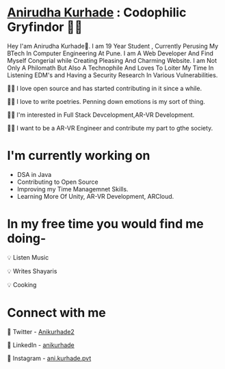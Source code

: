 

# [Anirudha Kurhade](https://github.com/isyneha) : Codophilic Gryfindor 🧝‍♂️

Hey I'am Anirudha Kurhade👋. I am 19 Year Student , Currently Perusing My BTech In Computer Engineering At Pune. I am A Web Developer And Find Myself Congerial while Creating Pleasing And Charming Website. I am Not Only A Philomath But Also A Technophile And Loves To Loiter My Time In Listening EDM's and Having a Security Research In Various Vulnerabilities.

👩‍💻 I love open source and has started contributing in it since a while.

👩‍💻 I love to write poetries. Penning down emotions is my sort of thing.

👩‍💻 I'm interested in Full Stack Devcelopment,AR-VR Development.

👩‍💻 I want to be a AR-VR Engineer and contribute my part to gthe society.

# I'm currently working on

- DSA in Java
- Contributing to Open Source
- Improving my Time Managemnet Skills.
- Learning More Of Unity, AR-VR Development, ARCloud.

# In my free time you would find me doing-

💡 Listen Music

💡 Writes Shayaris

💡 Cooking

# Connect with me 

🔗 Twitter - [Anikurhade2](https://twitter.com/Anikurhade2)

🔗 LinkedIn - [anikurhade](https://www.linkedin.com/in/sneha-agarwal-217a55200/)

🔗 Instagram - [ani.kurhade.pvt](https://www.instagram.com/ani.kurhade.pvt/)
